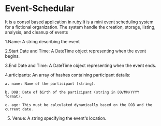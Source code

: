 # Event-Schedular
It is a consol based application in ruby.It is a  mini event scheduling system for a fictional organization. The system handle the creation, storage, listing, analysis, and cleanup of events


1.Name: A string describing the event

2.Start Date and Time: A DateTime object representing when the event begins.

3.End Date and Time: A DateTime object representing when the event ends.

4.articipants: An array of hashes containing participant details:

    a. name: Name of the participant (string).
  
    b. DOB: Date of birth of the participant (string in DD/MM/YYYY format).
  
    c. age: This must be calculated dynamically based on the DOB and the current date.
  
5. Venue: A string specifying the event's location.
